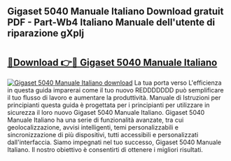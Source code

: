 ## Gigaset 5040 Manuale Italiano Download gratuit PDF - Part-Wb4 Italiano Manuale dell'utente di riparazione gXpIj

# <h2><a href="http://dfbmum.blite.top/?on=Gigaset+5040+Manuale+Italiano">🔗Download 👉🔴 Gigaset 5040 Manuale Italiano</a></h2>

[![Gigaset 5040 Manuale Italiano download](https://i.imgur.com/lujVjoI.png)](http://dfbmum.blite.top/?on=Gigaset+5040+Manuale+Italiano)
La tua porta verso L'efficienza in questa guida imparerai come il tuo nuovo REDDDDDDD può semplificare il tuo flusso di lavoro e aumentare la produttività. Manuale di Istruzioni per principianti questa guida è progettata per i principianti per utilizzare in sicurezza il loro nuovo Gigaset 5040 Manuale Italiano. Gigaset 5040 Manuale Italiano ha una serie di funzionalità avanzate, tra cui geolocalizzazione, avvisi intelligenti, temi personalizzabili e sincronizzazione di più dispositivi, tutti accessibili e personalizzati dall'interfaccia. Siamo impegnati nel tuo successo, Gigaset 5040 Manuale Italiano. Il nostro obiettivo è consentirti di ottenere i migliori risultati.
